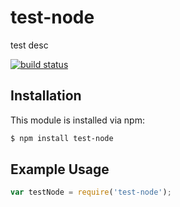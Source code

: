 # test-node

test desc

[![build status](https://secure.travis-ci.org//test-node.png)](http://travis-ci.org//test-node)

## Installation

This module is installed via npm:

``` bash
$ npm install test-node
```

## Example Usage

``` js
var testNode = require('test-node');
```
